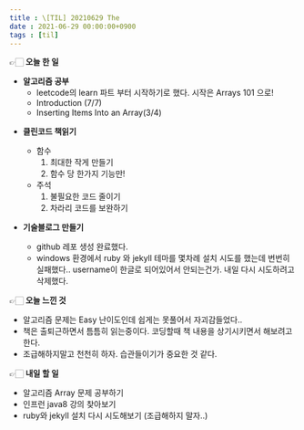 ```yaml
---
title : \[TIL] 20210629 The
date : 2021-06-29 00:00:00+0900
tags : [til]
---
```


👉🏻 **오늘 한 일**
- **알고리즘 공부**
	- leetcode의 learn 파트 부터 시작하기로 했다. 시작은 Arrays 101 으로!
	- Introduction (7/7)
	- Inserting Items Into an Array(3/4)

* **클린코드 책읽기**
	- 함수
		1. 최대한 작게 만들기
		2. 함수 당 한가지 기능만!
	- 주석
		1. 불필요한 코드 줄이기
		2. 차라리 코드를 보완하기

* **기술블로그 만들기**
	- github 레포 생성 완료했다.
	- windows 환경에서 ruby 와 jekyll 테마를 몇차례 설치 시도를 했는데 번번히 실패했다.. username이 한글로 되어있어서 안되는건가. 내일 다시 시도하려고 삭제했다.

👉🏻 **오늘 느낀 것**
- 알고리즘 문제는 Easy 난이도인데 쉽게는 못풀어서 자괴감들었다..
- 책은 출퇴근하면서 틈틈히 읽는중이다. 코딩할때 책 내용을 상기시키면서 해보려고 한다.
- 조급해하지말고 천천히 하자. 습관들이기가 중요한 것 같다.

👉🏻 **내일 할 일**
- 알고리즘 Array 문제 공부하기
- 인프런 java8 강의 찾아보기
- ruby와 jekyll 설치 다시 시도해보기 (조급해하지 말자..)
